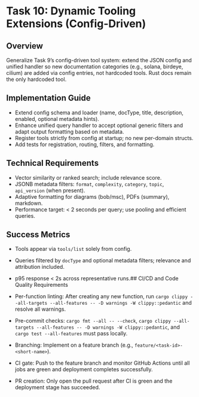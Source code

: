 # Task 10: Dynamic Tooling Extensions (Config-Driven)

## Overview

Generalize Task 9’s config-driven tool system: extend the JSON config and unified handler so new documentation categories (e.g., solana, birdeye, cilium) are added via config entries, not hardcoded tools. Rust docs remain the only hardcoded tool.

## Implementation Guide

- Extend config schema and loader (name, docType, title, description, enabled, optional metadata hints).
- Enhance unified query handler to accept optional generic filters and adapt output formatting based on metadata.
- Register tools strictly from config at startup; no new per-domain structs.
- Add tests for registration, routing, filters, and formatting.

## Technical Requirements

- Vector similarity or ranked search; include relevance score.
- JSONB metadata filters: `format`, `complexity`, `category`, `topic`, `api_version` (when present).
- Adaptive formatting for diagrams (bob/msc), PDFs (summary), markdown.
- Performance target: < 2 seconds per query; use pooling and efficient queries.

## Success Metrics

- Tools appear via `tools/list` solely from config.
- Queries filtered by `docType` and optional metadata filters; relevance and attribution included.
- p95 response < 2s across representative runs.## CI/CD and Code Quality Requirements

- Per-function linting: After creating any new function, run `cargo clippy --all-targets --all-features -- -D warnings -W clippy::pedantic` and resolve all warnings.
- Pre-commit checks: `cargo fmt --all -- --check`, `cargo clippy --all-targets --all-features -- -D warnings -W clippy::pedantic`, and `cargo test --all-features` must pass locally.
- Branching: Implement on a feature branch (e.g., `feature/<task-id>-<short-name>`).
- CI gate: Push to the feature branch and monitor GitHub Actions until all jobs are green and deployment completes successfully.
- PR creation: Only open the pull request after CI is green and the deployment stage has succeeded.
